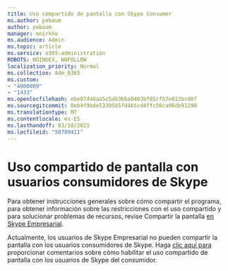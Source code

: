 ```yaml
---
title: Uso compartido de pantalla con Skype Consumer
ms.author: pebaum
author: pebaum
manager: mnirkhe
ms.audience: Admin
ms.topic: article
ms.service: o365-administration
ROBOTS: NOINDEX, NOFOLLOW
localization_priority: Normal
ms.collection: Adm_O365
ms.custom:
- "4000009"
- "1433"
ms.openlocfilehash: ebe07d46aa5c5d63bba0403bf05cf57e613bcd0f
ms.sourcegitcommit: 0eb4f9bde53395b5fd4b5cd4ffc56ca96db91298
ms.translationtype: MT
ms.contentlocale: es-ES
ms.lasthandoff: 03/10/2021
ms.locfileid: "50709411"
---
```

# <a name="screen-sharing-with-skype-consumer-users"></a>Uso compartido de pantalla con usuarios consumidores de Skype

Para obtener instrucciones generales sobre cómo compartir el programa, para obtener información sobre las restricciones con el uso compartido y para solucionar problemas de recursos, revise Compartir la pantalla [en Skype Empresarial](https://support.microsoft.com/office/share-and-present-content-from-skype-meetings-app-skype-for-business-web-app-234b0c06-a88d-4707-904c-4fd6c571fc01).  

Actualmente, los usuarios de Skype Empresarial no pueden compartir la pantalla con los usuarios consumidores de Skype. Haga [clic aquí para](https://www.skypefeedback.com/forums/299913-generally-available/suggestions/12335259-enable-screen-sharing-to-consumer-skype-users) proporcionar comentarios sobre cómo habilitar el uso compartido de pantalla con los usuarios de Skype del consumidor. 